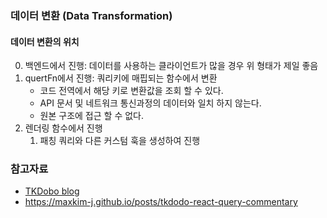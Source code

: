 ### 데이터 변환 (Data Transformation)

#### 데이터 변환의 위치

0. 백엔드에서 진행: 데이터를 사용하는 클라이언트가 많을 경우 위 형태가 제일 좋음
1. quertFn에서 진행: 쿼리키에 매핍되는 함수에서 변환
   - 코드 전역에서 해당 키로 변환값을 조회 할 수 있다.
   - API 문서 및 네트워크 통신과정의 데이터와 일치 하지 않는다.
   - 원본 구조에 접근 할 수 없다.
2. 렌더링 함수에서 진행
   1. 패칭 쿼리와 다른 커스텀 훅을 생성하여 진행

### 참고자료

- [TKDobo blog](https://tkdodo.eu/blog/practical-react-query)
- https://maxkim-j.github.io/posts/tkdodo-react-query-commentary